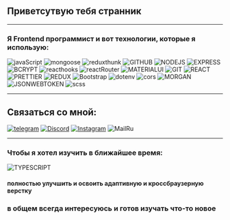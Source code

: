 ## Приветсутвую тебя странник
---
### Я Frontend программист и вот технологии, которые я использую:

![javaScript](https://img.shields.io/badge/-javaScript-black?style=for-the-badge&logo=javaScript)
![mongoose](https://img.shields.io/badge/-mongoose-white?style=for-the-badge&logo=mongodb)
![reduxthunk](https://img.shields.io/badge/-REDUX_THUNK-670fbf?style=for-the-badge&logo=REDUX)
![GITHUB](https://img.shields.io/badge/-GITHUB-black?style=for-the-badge&logo=GITHUB)
![NODEJS](https://img.shields.io/badge/-NODEJS-white?style=for-the-badge&logo=node.js)
![EXPRESS](https://img.shields.io/badge/-EXPRESS-1f9602?style=for-the-badge&logo=EXPRESS)
![BCRYPT](https://img.shields.io/badge/-BCRYPT-black?style=for-the-badge&logo=BCRYPT)
![reacthooks](https://img.shields.io/badge/-reacthooks-670fbf?style=for-the-badge&logo=redux)
![reactRouter](https://img.shields.io/badge/-reactRouter-white?style=for-the-badge&logo=reactRouter)
![MATERIALUI](https://img.shields.io/badge/-MATERIAL_UI-0756b0?style=for-the-badge&logo=material-ui)
![GIT](https://img.shields.io/badge/-GIT-white?style=for-the-badge&logo=GIT)
![REACT](https://img.shields.io/badge/-REACT-262a2b?style=for-the-badge&logo=REACT)
![PRETTIER](https://img.shields.io/badge/-PRETTIER-262a2b?style=for-the-badge&logo=PRETTIER)
![REDUX](https://img.shields.io/badge/-REDUX-670fbf?style=for-the-badge&logo=REDUX)
![Bootstrap](https://img.shields.io/badge/-Bootstrap-white?style=for-the-badge&logo=Bootstrap)
![dotenv](https://img.shields.io/badge/-dotenv-black?style=for-the-badge&logo=dotenv)
![cors](https://img.shields.io/badge/-cors-white?style=for-the-badge&logo=cors)
![MORGAN](https://img.shields.io/badge/-MORGAN-black?style=for-the-badge&logo=MORGAN)
![JSONWEBTOKEN](https://img.shields.io/badge/-JSONWEBTOKEN-black?style=for-the-badge&logo=jsonwebtoken)
![scss](https://img.shields.io/badge/-scss-bf0fae?style=for-the-badge&logo=sass)

---
## Связаться со мной:
[![telegram](https://img.shields.io/badge/Telegram-blue?style=flat&logo=telegram)](![telegram](https://img.shields.io/badge/Telegram-blue?style=flat&logo=telegram)(https://t.me/donald_true))
[![Discord](https://img.shields.io/badge/Discord-%237289DA.svg?logo=discord&logoColor=white)](https://discord.gg/adam_hellscream)
[![Instagram](https://img.shields.io/badge/Instagram-%23E4405F.svg?logo=Instagram&logoColor=white)](https://instagram.com/ad.saraliev) 
![MailRu](https://img.shields.io/badge/Mail.Ru-adamfuturama@mail.ru-blue?style=flat&logo=gmail)
***
### Чтобы я хотел изучить в ближайшее время:
![TYPESCRIPT](https://img.shields.io/badge/-TYPESCRIPT-black?style=for-the-badge&logo=TYPESCRIPT)

#### полностью улучшить и освоить адаптивную и кроссбраузерную верстку

### в общем всегда интересуюсь и готов изучать что-то новое

